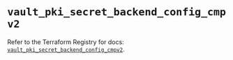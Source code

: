 # `vault_pki_secret_backend_config_cmpv2`

Refer to the Terraform Registry for docs: [`vault_pki_secret_backend_config_cmpv2`](https://registry.terraform.io/providers/hashicorp/vault/5.2.1/docs/resources/pki_secret_backend_config_cmpv2).
